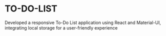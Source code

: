 # TO-DO-LIST
Developed a responsive To-Do List application using React and Material-UI, integrating local storage for a user-friendly experience
